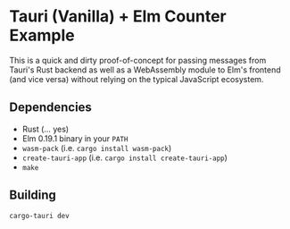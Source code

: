 # Tauri (Vanilla) + Elm Counter Example

This is a quick and dirty proof-of-concept for passing messages from Tauri's Rust backend as well as a WebAssembly module to Elm's frontend (and vice versa) without relying on the typical JavaScript ecosystem.

## Dependencies

* Rust (… yes)
* Elm 0.19.1 binary in your `PATH`
* `wasm-pack` (i.e. `cargo install wasm-pack`)
* `create-tauri-app` (i.e. `cargo install create-tauri-app`)
* `make`

## Building

`cargo-tauri dev`
